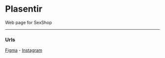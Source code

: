 # Plasentir

Web page for SexShop

<hr>

### Urls

[Figma](https://www.figma.com/file/rBrPrA3wMls1S5csh4hrjk/Idea-Plasentir-WebSite?node-id=0-1&t=OuvSDivKmWwuN3Lf-0) - [Instagram](https://www.instagram.com/plasentir/)
